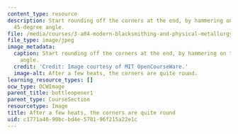```yaml
---
content_type: resource
description: Start rounding off the corners at the end, by hammering on them at a
  45-degree angle.
file: /media/courses/3-a04-modern-blacksmithing-and-physical-metallurgy-fall-2008/c1771a4090bcbd4e570196f215a22e1c_054.jpg
file_type: image/jpeg
image_metadata:
  caption: Start rounding off the corners at the end, by hammering on them at a 45-degree
    angle.
  credit: 'Credit: Image courtesy of MIT OpenCourseWare.'
  image-alt: After a few heats, the corners are quite round.
learning_resource_types: []
ocw_type: OCWImage
parent_title: bottleopener1
parent_type: CourseSection
resourcetype: Image
title: After a few heats, the corners are quite round
uid: c1771a40-90bc-bd4e-5701-96f215a22e1c
---
```

